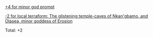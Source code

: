 [\+4 for minor god prompt](https://www.reddit.com/r/GodhoodWB/comments/fpv868/endless_pantheon_turn_2/flnbeso/)

[\-2 for local terraform: The glistening temple-caves of Nkan'gbamo, and Olasea, minor goddess of Erosion](https://www.reddit.com/r/GodhoodWB/comments/fpv868/endless_pantheon_turn_2/flpo5p4/)

Total: +2